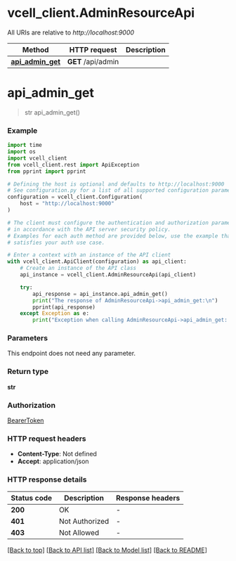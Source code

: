 # vcell_client.AdminResourceApi

All URIs are relative to *http://localhost:9000*

Method | HTTP request | Description
------------- | ------------- | -------------
[**api_admin_get**](AdminResourceApi.md#api_admin_get) | **GET** /api/admin | 


# **api_admin_get**
> str api_admin_get()



### Example

```python
import time
import os
import vcell_client
from vcell_client.rest import ApiException
from pprint import pprint

# Defining the host is optional and defaults to http://localhost:9000
# See configuration.py for a list of all supported configuration parameters.
configuration = vcell_client.Configuration(
    host = "http://localhost:9000"
)

# The client must configure the authentication and authorization parameters
# in accordance with the API server security policy.
# Examples for each auth method are provided below, use the example that
# satisfies your auth use case.

# Enter a context with an instance of the API client
with vcell_client.ApiClient(configuration) as api_client:
    # Create an instance of the API class
    api_instance = vcell_client.AdminResourceApi(api_client)

    try:
        api_response = api_instance.api_admin_get()
        print("The response of AdminResourceApi->api_admin_get:\n")
        pprint(api_response)
    except Exception as e:
        print("Exception when calling AdminResourceApi->api_admin_get: %s\n" % e)
```



### Parameters
This endpoint does not need any parameter.

### Return type

**str**

### Authorization

[BearerToken](../README.md#BearerToken)

### HTTP request headers

 - **Content-Type**: Not defined
 - **Accept**: application/json

### HTTP response details
| Status code | Description | Response headers |
|-------------|-------------|------------------|
**200** | OK |  -  |
**401** | Not Authorized |  -  |
**403** | Not Allowed |  -  |

[[Back to top]](#) [[Back to API list]](../README.md#documentation-for-api-endpoints) [[Back to Model list]](../README.md#documentation-for-models) [[Back to README]](../README.md)


